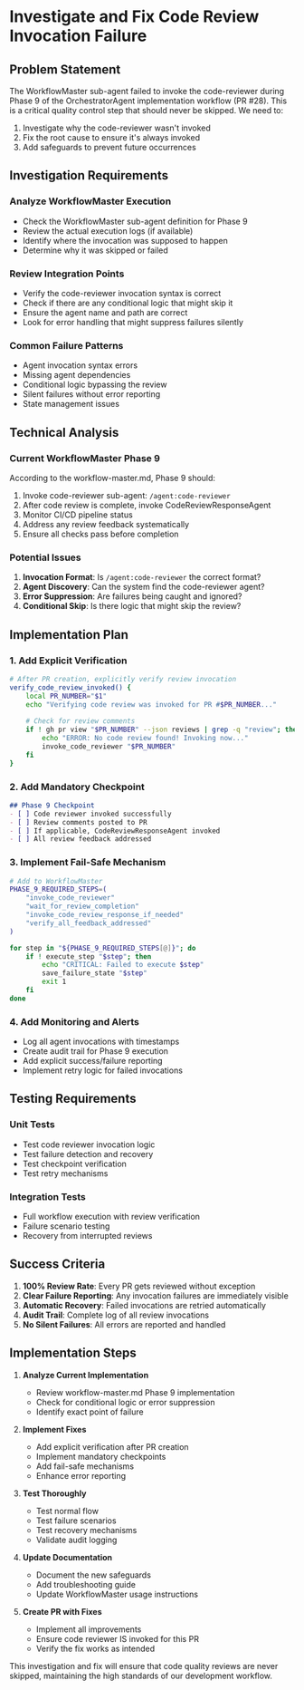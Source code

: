# Investigate and Fix Code Review Invocation Failure

## Problem Statement

The WorkflowMaster sub-agent failed to invoke the code-reviewer during Phase 9 of the OrchestratorAgent implementation workflow (PR #28). This is a critical quality control step that should never be skipped. We need to:

1. Investigate why the code-reviewer wasn't invoked
2. Fix the root cause to ensure it's always invoked
3. Add safeguards to prevent future occurrences

## Investigation Requirements

### Analyze WorkflowMaster Execution
- Check the WorkflowMaster sub-agent definition for Phase 9
- Review the actual execution logs (if available) 
- Identify where the invocation was supposed to happen
- Determine why it was skipped or failed

### Review Integration Points
- Verify the code-reviewer invocation syntax is correct
- Check if there are any conditional logic that might skip it
- Ensure the agent name and path are correct
- Look for error handling that might suppress failures silently

### Common Failure Patterns
- Agent invocation syntax errors
- Missing agent dependencies
- Conditional logic bypassing the review
- Silent failures without error reporting
- State management issues

## Technical Analysis

### Current WorkflowMaster Phase 9
According to the workflow-master.md, Phase 9 should:
1. Invoke code-reviewer sub-agent: `/agent:code-reviewer`
2. After code review is complete, invoke CodeReviewResponseAgent
3. Monitor CI/CD pipeline status
4. Address any review feedback systematically
5. Ensure all checks pass before completion

### Potential Issues
1. **Invocation Format**: Is `/agent:code-reviewer` the correct format?
2. **Agent Discovery**: Can the system find the code-reviewer agent?
3. **Error Suppression**: Are failures being caught and ignored?
4. **Conditional Skip**: Is there logic that might skip the review?

## Implementation Plan

### 1. Add Explicit Verification
```bash
# After PR creation, explicitly verify review invocation
verify_code_review_invoked() {
    local PR_NUMBER="$1"
    echo "Verifying code review was invoked for PR #$PR_NUMBER..."
    
    # Check for review comments
    if ! gh pr view "$PR_NUMBER" --json reviews | grep -q "review"; then
        echo "ERROR: No code review found! Invoking now..."
        invoke_code_reviewer "$PR_NUMBER"
    fi
}
```

### 2. Add Mandatory Checkpoint
```markdown
## Phase 9 Checkpoint
- [ ] Code reviewer invoked successfully
- [ ] Review comments posted to PR
- [ ] If applicable, CodeReviewResponseAgent invoked
- [ ] All review feedback addressed
```

### 3. Implement Fail-Safe Mechanism
```bash
# Add to WorkflowMaster
PHASE_9_REQUIRED_STEPS=(
    "invoke_code_reviewer"
    "wait_for_review_completion"
    "invoke_code_review_response_if_needed"
    "verify_all_feedback_addressed"
)

for step in "${PHASE_9_REQUIRED_STEPS[@]}"; do
    if ! execute_step "$step"; then
        echo "CRITICAL: Failed to execute $step"
        save_failure_state "$step"
        exit 1
    fi
done
```

### 4. Add Monitoring and Alerts
- Log all agent invocations with timestamps
- Create audit trail for Phase 9 execution
- Add explicit success/failure reporting
- Implement retry logic for failed invocations

## Testing Requirements

### Unit Tests
- Test code reviewer invocation logic
- Test failure detection and recovery
- Test checkpoint verification
- Test retry mechanisms

### Integration Tests
- Full workflow execution with review verification
- Failure scenario testing
- Recovery from interrupted reviews

## Success Criteria

1. **100% Review Rate**: Every PR gets reviewed without exception
2. **Clear Failure Reporting**: Any invocation failures are immediately visible
3. **Automatic Recovery**: Failed invocations are retried automatically
4. **Audit Trail**: Complete log of all review invocations
5. **No Silent Failures**: All errors are reported and handled

## Implementation Steps

1. **Analyze Current Implementation**
   - Review workflow-master.md Phase 9 implementation
   - Check for conditional logic or error suppression
   - Identify exact point of failure

2. **Implement Fixes**
   - Add explicit verification after PR creation
   - Implement mandatory checkpoints
   - Add fail-safe mechanisms
   - Enhance error reporting

3. **Test Thoroughly**
   - Test normal flow
   - Test failure scenarios
   - Test recovery mechanisms
   - Validate audit logging

4. **Update Documentation**
   - Document the new safeguards
   - Add troubleshooting guide
   - Update WorkflowMaster usage instructions

5. **Create PR with Fixes**
   - Implement all improvements
   - Ensure code reviewer IS invoked for this PR
   - Verify the fix works as intended

This investigation and fix will ensure that code quality reviews are never skipped, maintaining the high standards of our development workflow.